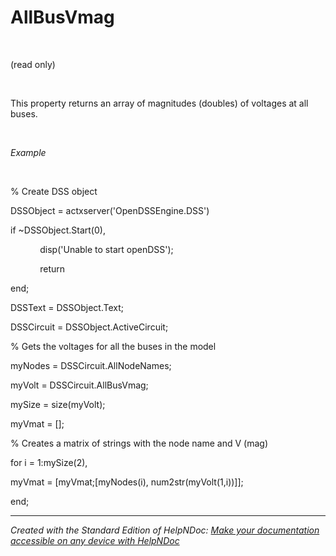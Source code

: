 # AllBusVmag

&nbsp;

(read only)

&nbsp;

This property returns an array of magnitudes (doubles) of voltages at all buses.

&nbsp;

*Example*

&nbsp;

% Create DSS object

DSSObject = actxserver('OpenDSSEngine.DSS')

if ~DSSObject.Start(0),

&nbsp; &nbsp; &nbsp; &nbsp; &nbsp; &nbsp; disp('Unable to start openDSS');

&nbsp; &nbsp; &nbsp; &nbsp; &nbsp; &nbsp; return

end;

DSSText = DSSObject.Text;

DSSCircuit = DSSObject.ActiveCircuit;

% Gets the voltages for all the buses in the model

myNodes = DSSCircuit.AllNodeNames;

myVolt = DSSCircuit.AllBusVmag;

mySize = size(myVolt);

myVmat = \[\];

% Creates a matrix of strings with the node name and V (mag)

for i = 1:mySize(2),

myVmat = \[myVmat;\[myNodes(i), num2str(myVolt(1,i))\]\];

end;


***
_Created with the Standard Edition of HelpNDoc: [Make your documentation accessible on any device with HelpNDoc](<https://www.helpndoc.com/feature-tour/produce-html-websites/>)_
